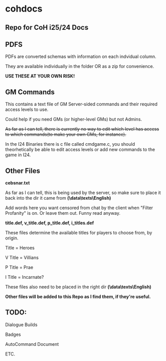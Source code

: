 # cohdocs
Repo for CoH i25/24 Docs
------------------------------

PDFS
------------------------------
PDFs are converted schemas with information on each indvidual column.

They are available individually in the folder OR as a zip for convenience.

**USE THESE AT YOUR OWN RISK!**



GM Commands
-----------------------------
This contains a text file of GM Server-sided commands and their required access levels to use.

Could help if you need GMs (or higher-level GMs) but not Admins.

~~As far as I can tell, there is currently no way to edit which level has access to which commands(to make your own GMs, for instance).~~

In the I24 Binaries there is c file called cmdgame.c, you should theorhetically be able to edit access levels or add new commands to the game in I24.



Other Files
----------------------------
**cebsnar.txt**

As far as I can tell, this is being used by the server, so make sure to place it back into the dir it came from **(\data\texts\English)**

Add words here you want censored from chat by the client when "Filter Profanity" is on. Or leave them out. Funny read anyway.

**title.def, v_title.def, p_title.def, i_titles.def**

These files determine the available titles for players to choose from, by origin. 

Title = Heroes

V Title = Villians

P Title = Prae

I Title = Incarnate?

These files also need to be placed in the right dir **(\data\texts\English)**



**Other files will be added to this Repo as I find them, if they're useful.**


TODO:
---------------------------------
Dialogue Builds

Badges

AutoCommand Document

ETC.

